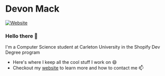 # Devon Mack
[![Website](https://img.shields.io/website?up_message=https%3A%2F%2Fdevonpmack.github.io%2F&url=https%3A%2F%2Fdavidhzhu.me%2F)](https://devonpmack.github.io/)
### Hello there 👋
I'm a Computer Science student at Carleton University in the Shopify Dev Degree program
- Here's where I keep all the cool stuff I work on 😄
- Checkout my [website](https://devonpmack.github.io/) to learn more and how to contact me 📫 
